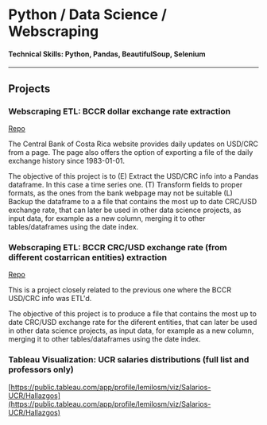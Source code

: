 # Python / Data Science / Webscraping

#### Technical Skills: Python, Pandas, BeautifulSoup, Selenium

---

## Projects

### Webscraping ETL: BCCR dollar exchange rate extraction
[Repo](https://github.com/lemilosm/bccr_dollar_exch_rate_hist_webscr)

The Central Bank of Costa Rica website provides daily updates on USD/CRC from a page.
The page also offers the option of exporting a file of the daily exchange history since 1983-01-01.

The objective of this project is to 
(E) Extract the USD/CRC info into a Pandas dataframe.  In this case a time series one.
(T) Transform fields to proper formats, as the ones from the bank webpage may not be suitable
(L) Backup the dataframe to a a file that contains the most up to date CRC/USD exchange rate, that can later be used in other data science projects, as input data, for example as a new column, merging it to other tables/dataframes using the date index.

<!-- ![sample image](/assets/img/example.jpeg) -->


### Webscraping ETL: BCCR CRC/USD exchange rate (from different costarrican entities) extraction
[Repo](https://github.com/lemilosm/bccr_dol_exc_entities_rate_history_webscraping)

This is a project closely related to the previous one where the BCCR USD/CRC info was ETL'd.

The objective of this project is to produce a file that contains the most up to date CRC/USD exchange rate for the diferent entities, that can later be used in other data science projects, as input data, for example as a new column, merging it to other tables/dataframes using the date index.

### Tableau Visualization:  UCR salaries distributions (full list and professors only)

[https://public.tableau.com/app/profile/lemilosm/viz/Salarios-UCR/Hallazgos](https://public.tableau.com/app/profile/lemilosm/viz/Salarios-UCR/Hallazgos)
